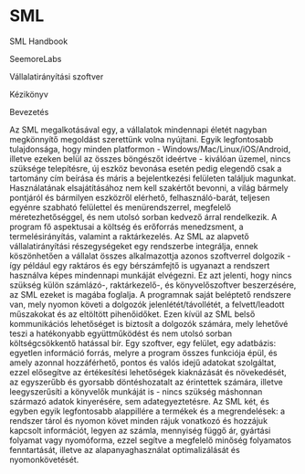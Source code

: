 # SML
SML Handbook

SeemoreLabs

Vállalatirányítási szoftver

Kézikönyv

Bevezetés

Az SML megalkotásával egy, a vállalatok mindennapi életét nagyban megkönnyítő megoldást szerettünk volna nyújtani. Egyik legfontosabb tulajdonsága, hogy minden platformon - Windows/Mac/Linux/iOS/Android, illetve ezeken belül az összes böngészőt ideértve - kiválóan üzemel, nincs szüksége telepítésre, új eszköz bevonása esetén pedig elegendő csak a tartomány cím beírása és máris a bejelentkezési felületen találjuk magunkat. Használatának elsajátításához nem kell szakértőt bevonni, a világ bármely pontjáról és bármilyen eszközről elérhető, felhasználó-barát, teljesen egyénre szabható felülettel és menürendszerrel, megfelelő méretezhetőséggel, és nem utolsó sorban kedvező árral rendelkezik. A program fő aspektusai a költség és erőforrás menedzsment, a termelésirányítás, valamint a raktárkezelés. Az SML az alapvető vállalatirányítási részegységeket egy rendszerbe integrálja, ennek köszönhetően a vállalat összes alkalmazottja azonos szoftverrel dolgozik - így például egy raktáros és egy bérszámfejtő is ugyanazt a rendszert használva képes mindennapi munkáját elvégezni. Ez azt jelenti, hogy nincs szükség külön számlázó-, raktárkezelő-, és könyvelőszoftver beszerzésére, az SML ezeket is magába foglalja. A programnak saját beléptető rendszere van, mely nyomon követi a dolgozók jelenlétét/távollétét, a felvett/leadott műszakokat és az eltöltött pihenőidőket. Ezen kívül az SML belső kommunikációs lehetőséget is biztosít a dolgozók számára, mely lehetővé teszi a hatékonyabb együttműködést és nem utolsó sorban költségcsökkentő hatással bír. Egy szoftver, egy felület, egy adatbázis: egyetlen információ forrás, melyre a program összes funkciója épül, és amely azonnal hozzáférhető, pontos és valós idejű adatokat szolgáltat, ezzel elősegítve az értékesítési lehetőségek kiaknázását és növekedését, az egyszerűbb és gyorsabb döntéshozatalt az érintettek számára, illetve leegyszerűsíti a könyvelők munkáját is - nincs szükség máshonnan származó adatok kinyerésére, sem adategyeztetésre. Az SML két, és egyben egyik legfontosabb alappillére a termékek és a megrendelések: a rendszer tárol és nyomon követ minden rájuk vonatkozó és hozzájuk kapcsolt információt, legyen az számla, mennyiség függő ár, gyártási folyamat vagy nyomóforma, ezzel segítve a megfelelő minőség folyamatos fenntartását, illetve az alapanyaghasználat optimalizálását és nyomonkövetését.


